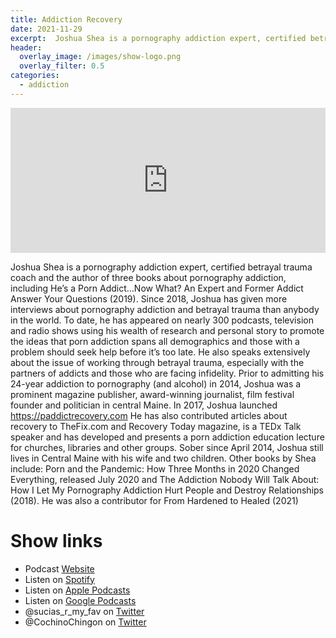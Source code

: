 ```yaml
---
title: Addiction Recovery
date: 2021-11-29
excerpt:  Joshua Shea is a pornography addiction expert, certified betrayal trauma coach and the author of three books about pornography addiction, including He’s a Porn Addict…Now What? An Expert and Former Addict Answer Your Questions (2019).
header:
  overlay_image: /images/show-logo.png
  overlay_filter: 0.5
categories: 
  - addiction
---
```

<iframe src='https://open.spotify.com/embed/episode/1CVrMbFtBK2qyYPkQyMqau' width='100%' height='232' frameborder='0' allowtransparency='true' allow='encrypted-media'></iframe>

Joshua Shea is a pornography addiction expert, certified betrayal trauma coach and the author of three books about pornography addiction, including He’s a Porn Addict…Now What? An Expert and Former Addict Answer Your Questions (2019).
Since 2018, Joshua has given more interviews about pornography addiction and betrayal trauma than anybody in the world. To date, he has appeared on nearly 300 podcasts, television and radio shows using his wealth of research and personal story to promote the ideas that porn addiction spans all demographics and those with a problem should seek help before it’s too late. He also speaks extensively about the issue of working through betrayal trauma, especially with the partners of addicts and those who are facing infidelity.
Prior to admitting his 24-year addiction to pornography (and alcohol) in 2014, Joshua was a prominent magazine publisher, award-winning journalist, film festival founder and politician in central Maine.
In 2017, Joshua launched https://paddictrecovery.com He has also contributed articles about recovery to TheFix.com and Recovery Today magazine, is a TEDx Talk speaker and has developed and presents a porn addiction education lecture for churches, libraries and other groups. Sober since April 2014, Joshua still lives in Central Maine with his wife and two children.
Other books by Shea include: Porn and the Pandemic: How Three Months in 2020 Changed Everything, released July 2020 and The Addiction Nobody Will Talk About: How I Let My Pornography Addiction Hurt People and Destroy Relationships (2018). He was also a contributor for From Hardened to Healed (2021)

# Show links

* <i class='fas fa-link'></i>Podcast [Website](https://sucias.xyz)
* <i class='fab fa-spotify'></i>Listen on [Spotify](https://open.spotify.com/show/3XjoipCU3QzeIaQAAQpBdW)
* <i class='fas fa-podcast'></i>Listen on [Apple Podcasts](https://podcasts.apple.com/us/podcast/sucias-are-my-favorite/id1548173787)
* <i class='fab fa-google-play'></i>Listen on [Google Podcasts](https://podcasts.google.com/feed/aHR0cHM6Ly9hbmNob3IuZm0vcy80MjI0YzYzYy9wb2RjYXN0L3Jzcw==)
* <i class='fab fa-twitter'></i>@sucias_r_my_fav on [Twitter](https://twitter.com/sucias_r_my_fav)
* <i class='fab fa-twitter'></i>@CochinoChingon on [Twitter](https://twitter.com/cochinochingon)
